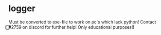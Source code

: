 # logger
Must be converted to exe-file to work on pc's which lack python!
Contact ⃟⃝⃟#2759 on discord for further help!
Only educational purposes!!
